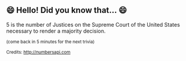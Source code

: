 ## 😄 Hello! Did you know that... 😄
5 is the number of Justices on the Supreme Court of the United States necessary to render a majority decision.

<sup>(come back in 5 minutes for the next trivia)</sup>


<sup>Credits: http://numbersapi.com</sup>

